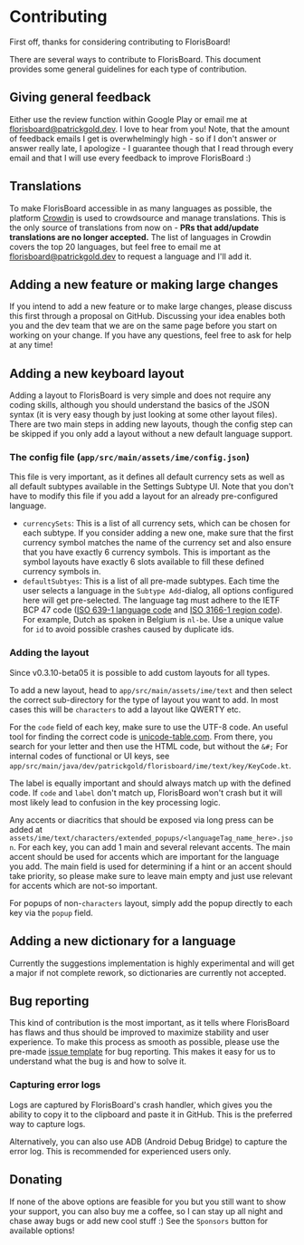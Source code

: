 # Contributing

First off, thanks for considering contributing to FlorisBoard!

There are several ways to contribute to FlorisBoard. This document
provides some general guidelines for each type of contribution.

## Giving general feedback

Either use the review function within Google Play or email me at
[florisboard@patrickgold.dev](mailto:florisboard@patrickgold.dev). I
love to hear from you! Note, that the amount of feedback emails I get
is overwhelmingly high - so if I don't answer or answer really late, I
apologize - I guarantee though that I read through every email and that
I will use every feedback to improve FlorisBoard :)

## Translations

To make FlorisBoard accessible in as many languages as possible, the
platform [Crowdin](https://crowdin.florisboard.patrickgold.dev) is used
to crowdsource and manage translations. This is the only source of
translations from now on - **PRs that add/update translations are no
longer accepted.** The list of languages in Crowdin covers the top 20
languages, but feel free to email me at
[florisboard@patrickgold.dev](mailto:florisboard@patrickgold.dev) to
request a language and I'll add it.

## Adding a new feature or making large changes

If you intend to add a new feature or to make large changes, please
discuss this first through a proposal on GitHub. Discussing your idea
enables both you and the dev team that we are on the same page before
you start on working on your change. If you have any questions, feel
free to ask for help at any time!

## Adding a new keyboard layout

Adding a layout to FlorisBoard is very simple and does not require any
coding skills, although you should understand the basics of the JSON
syntax (it is very easy though by just looking at some other layout files).
There are two main steps in adding new layouts, though the config step can
be skipped if you only add a layout without a new default language support.

### The config file (`app/src/main/assets/ime/config.json`)

This file is very important, as it defines all default currency sets as
well as all default subtypes available in the Settings Subtype UI. Note
that you don't have to modify this file if you add a layout for an already
pre-configured language.

- `currencySets`: This is a list of all currency sets, which can be chosen
  for each subtype. If you consider adding a new one, make sure that the
  first currency symbol matches the name of the currency set and also
  ensure that you have exactly 6 currency symbols. This is important as the
  symbol layouts have exactly 6 slots available to fill these defined
  currency symbols in.
- `defaultSubtyes`: This is a list of all pre-made subtypes. Each time the
  user selects a language in the `Subtype Add`-dialog, all options configured
  here will get pre-selected. The language tag must adhere to the IETF BCP
  47 code ([ISO 639-1 language code](https://en.wikipedia.org/wiki/List_of_ISO_639-1_codes)
  and [ISO 3166-1 region code](https://en.wikipedia.org/wiki/ISO_3166-1_alpha-2#Officially_assigned_code_elements)).
  For example, Dutch as spoken in Belgium is `nl-be`. Use a unique value
  for `id` to avoid possible crashes caused by duplicate ids.

### Adding the layout

Since v0.3.10-beta05 it is possible to add custom layouts for all types.

To add a new layout, head to `app/src/main/assets/ime/text` and then select
the correct sub-directory for the type of layout you want to add. In most cases
this will be `characters` to add a layout like QWERTY etc.

For the `code` field of each key, make sure to use the UTF-8 code. An
useful tool for finding the correct code is [unicode-table.com](https://unicode-table.com/en/).
From there, you search for your letter and then use the HTML code, but without the `&#;`
For internal codes of functional or UI keys, see
`app/src/main/java/dev/patrickgold/florisboard/ime/text/key/KeyCode.kt`.

The label is equally important and should always match up with the defined
code. If `code` and `label` don't match up, FlorisBoard won't crash but
it will most likely lead to confusion in the key processing logic.

Any accents or diacritics that should be exposed via long press can be
added at `assets/ime/text/characters/extended_popups/<languageTag_name_here>.json`.
For each key, you can add 1 main and several relevant accents. The main
accent should be used for accents which are important for the language
you add. The main field is used for determining if a hint or an accent
should take priority, so please make sure to leave main empty and just
use relevant for accents which are not-so important.

For popups of non-`characters` layout, simply add the popup directly to
each key via the `popup` field.

## Adding a new dictionary for a language

Currently the suggestions implementation is highly experimental and will
get a major if not complete rework, so dictionaries are currently not
accepted.

## Bug reporting

This kind of contribution is the most important, as it tells where
FlorisBoard has flaws and thus should be improved to maximize stability
and user experience. To make this process as smooth as possible, please
use the pre-made [issue template](.github/ISSUE_TEMPLATE/bug_report.md)
for bug reporting. This makes it easy for us to understand what the bug
is and how to solve it.

### Capturing error logs

Logs are captured by FlorisBoard's crash handler, which gives you the
ability to copy it to the clipboard and paste it in GitHub. This is the
preferred way to capture logs.

Alternatively, you can also use ADB (Android Debug Bridge) to capture
the error log. This is recommended for experienced users only.

## Donating

If none of the above options are feasible for you but you still want to
show your support, you can also buy me a coffee, so I can stay up all night
and chase away bugs or add new cool stuff :)
See the `Sponsors` button for available options!
